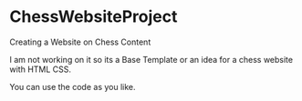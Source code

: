 # ChessWebsiteProject
 Creating a Website on Chess Content

I am not working on it so its a Base Template or an idea for a chess website with HTML CSS.

You can use the code as you like.
